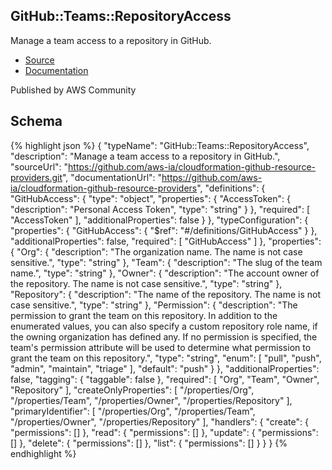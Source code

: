 
## GitHub::Teams::RepositoryAccess

Manage a team access to a repository in GitHub.

- [Source](https:&#x2F;&#x2F;github.com&#x2F;aws-ia&#x2F;cloudformation-github-resource-providers.git) 
- [Documentation]()

Published by AWS Community

## Schema
{% highlight json %}
{
    "typeName": "GitHub::Teams::RepositoryAccess",
    "description": "Manage a team access to a repository in GitHub.",
    "sourceUrl": "https://github.com/aws-ia/cloudformation-github-resource-providers.git",
    "documentationUrl": "https://github.com/aws-ia/cloudformation-github-resource-providers",
    "definitions": {
        "GitHubAccess": {
            "type": "object",
            "properties": {
                "AccessToken": {
                    "description": "Personal Access Token",
                    "type": "string"
                }
            },
            "required": [
                "AccessToken"
            ],
            "additionalProperties": false
        }
    },
    "typeConfiguration": {
        "properties": {
            "GitHubAccess": {
                "$ref": "#/definitions/GitHubAccess"
            }
        },
        "additionalProperties": false,
        "required": [
            "GitHubAccess"
        ]
    },
    "properties": {
        "Org": {
            "description": "The organization name. The name is not case sensitive.",
            "type": "string"
        },
        "Team": {
            "description": "The slug of the team name.",
            "type": "string"
        },
        "Owner": {
            "description": "The account owner of the repository. The name is not case sensitive.",
            "type": "string"
        },
        "Repository": {
            "description": "The name of the repository. The name is not case sensitive.",
            "type": "string"
        },
        "Permission": {
            "description": "The permission to grant the team on this repository. In addition to the enumerated values, you can also specify a custom repository role name, if the owning organization has defined any. If no permission is specified, the team's permission attribute will be used to determine what permission to grant the team on this repository.",
            "type": "string",
            "enum": [
                "pull",
                "push",
                "admin",
                "maintain",
                "triage"
            ],
            "default": "push"
        }
    },
    "additionalProperties": false,
    "tagging": {
        "taggable": false
    },
    "required": [
        "Org",
        "Team",
        "Owner",
        "Repository"
    ],
    "createOnlyProperties": [
        "/properties/Org",
        "/properties/Team",
        "/properties/Owner",
        "/properties/Repository"
    ],
    "primaryIdentifier": [
        "/properties/Org",
        "/properties/Team",
        "/properties/Owner",
        "/properties/Repository"
    ],
    "handlers": {
        "create": {
            "permissions": []
        },
        "read": {
            "permissions": []
        },
        "update": {
            "permissions": []
        },
        "delete": {
            "permissions": []
        },
        "list": {
            "permissions": []
        }
    }
}
{% endhighlight %}
